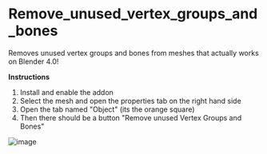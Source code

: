 # Remove_unused_vertex_groups_and_bones
Removes unused vertex groups and bones from meshes that actually works on Blender 4.0!

**Instructions**
1. Install and enable the addon
2. Select the mesh and open the properties tab on the right hand side
3. Open the tab named "Object" (its the orange square)
4. Then there should be a button "Remove unused Vertex Groups and Bones"
   
![image](https://github.com/mad4art/Remove_unused_vertex_groups_and_bones/assets/65566489/ead616cd-2679-4fcd-91fc-f586a99e4d84)
